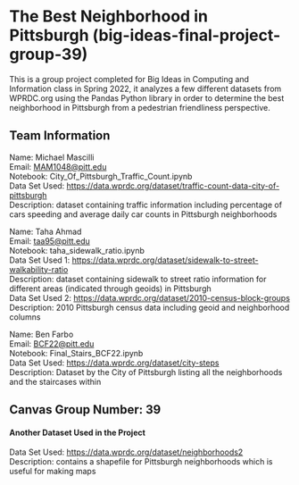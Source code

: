 # The Best Neighborhood in Pittsburgh (big-ideas-final-project-group-39)
This is a group project completed for Big Ideas in Computing and Information class in Spring 2022, it analyzes a few different datasets from WPRDC.org using the Pandas Python library in order to determine the best neighborhood in Pittsburgh from a pedestrian friendliness perspective. 

## Team Information
Name: Michael Mascilli   
Email: MAM1048@pitt.edu  
Notebook: City_Of_Pittsburgh_Traffic_Count.ipynb   
Data Set Used: https://data.wprdc.org/dataset/traffic-count-data-city-of-pittsburgh   
Description: dataset containing traffic information including percentage of cars speeding and average daily car counts in Pittsburgh neighborhoods   

Name: Taha Ahmad  
Email: taa95@pitt.edu  
Notebook: taha_sidewalk_ratio.ipynb  
Data Set Used 1: https://data.wprdc.org/dataset/sidewalk-to-street-walkability-ratio  
Description: dataset containing sidewalk to street ratio information for different areas (indicated through geoids) in Pittsburgh  
Data Set Used 2: https://data.wprdc.org/dataset/2010-census-block-groups  
Description: 2010 Pittsburgh census data including geoid and neighborhood columns  


Name: Ben Farbo   
Email: BCF22@pitt.edu  
Notebook: Final_Stairs_BCF22.ipynb  
Data Set Used: https://data.wprdc.org/dataset/city-steps   
Description: Dataset by the City of Pittsburgh listing all the neighborhoods and the staircases within  

## Canvas Group Number: 39


#### Another Dataset Used in the Project
Data Set Used: https://data.wprdc.org/dataset/neighborhoods2  
Description: contains a shapefile for Pittsburgh neighborhoods which is useful for making maps   